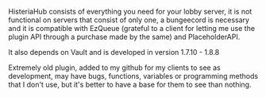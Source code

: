 HisteriaHub consists of everything you need for your lobby server, it is not functional on servers that consist of only one, a bungeecord is necessary and it is compatible with EzQueue (grateful to a client for letting me use the plugin API through a purchase made by the same) and PlaceholderAPI.

It also depends on Vault and is developed in version 1.7.10 - 1.8.8


Extremely old plugin, added to my github for my clients to see as development, may have bugs, functions, variables or programming methods that I don't use, but it's better to have a base for them to see than nothing.
